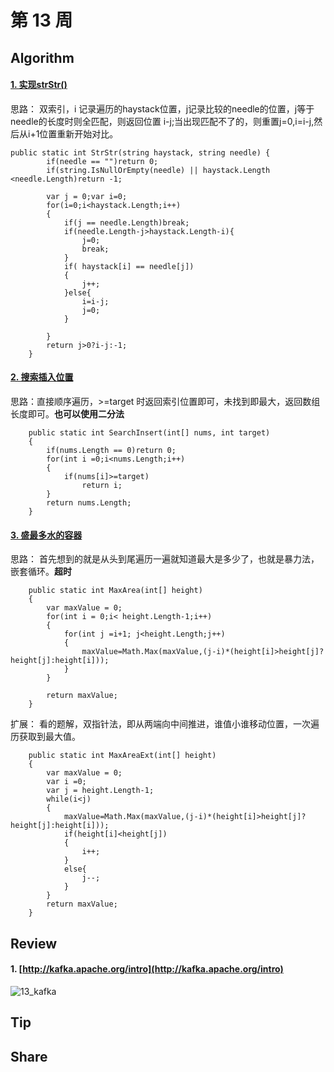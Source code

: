 # 第 13 周 

## Algorithm

#### [1. 实现strStr()](https://leetcode-cn.com/problems/implement-strstr/)

思路： 双索引，i 记录遍历的haystack位置，j记录比较的needle的位置，j等于needle的长度时则全匹配，则返回位置 i-j;当出现匹配不了的，则重置j=0,i=i-j,然后从i+1位置重新开始对比。


    public static int StrStr(string haystack, string needle) {
            if(needle == "")return 0;
            if(string.IsNullOrEmpty(needle) || haystack.Length <needle.Length)return -1;

            var j = 0;var i=0;
            for(i=0;i<haystack.Length;i++)
            {
                if(j == needle.Length)break;
                if(needle.Length-j>haystack.Length-i){
                    j=0;
                    break;
                }
                if( haystack[i] == needle[j])
                {
                    j++;
                }else{
                    i=i-j;
                    j=0;
                }
                
            }
            return j>0?i-j:-1;
        }

#### [2. 搜索插入位置](https://leetcode-cn.com/problems/search-insert-position/)

思路：直接顺序遍历，>=target 时返回索引位置即可，未找到即最大，返回数组长度即可。**也可以使用二分法**

        public static int SearchInsert(int[] nums, int target)
        {
            if(nums.Length == 0)return 0;
            for(int i =0;i<nums.Length;i++)
            {
                if(nums[i]>=target)
                    return i;
            }
            return nums.Length;
        }

#### [3. 盛最多水的容器](https://leetcode-cn.com/problems/container-with-most-water/)

思路： 首先想到的就是从头到尾遍历一遍就知道最大是多少了，也就是暴力法，嵌套循环。**超时**

        public static int MaxArea(int[] height)
        {
            var maxValue = 0;
            for(int i = 0;i< height.Length-1;i++)
            {
                for(int j =i+1; j<height.Length;j++)
                {
                    maxValue=Math.Max(maxValue,(j-i)*(height[i]>height[j]?height[j]:height[i]));
                }
            }

            return maxValue;
        }        

扩展： 看的题解，双指针法，即从两端向中间推进，谁值小谁移动位置，一次遍历获取到最大值。

        public static int MaxAreaExt(int[] height)
        {
            var maxValue = 0;
            var i =0;
            var j = height.Length-1;
            while(i<j)
            {
                maxValue=Math.Max(maxValue,(j-i)*(height[i]>height[j]?height[j]:height[i]));
                if(height[i]<height[j])
                {
                    i++;
                }
                else{
                    j--;
                }
            }
            return maxValue;
        }
    

## Review

#### 1. [http://kafka.apache.org/intro](http://kafka.apache.org/intro)

![13_kafka](https://raw.githubusercontent.com/sunbaochao/ARTS/master/images/13_kafka%E6%95%B4%E7%90%86.png)

## Tip


## Share

